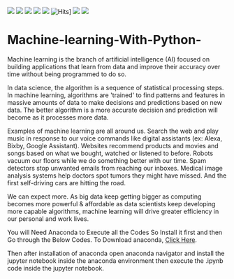 ![](https://img.shields.io/github/followers/mandarmakhi?label=Follow%40mandarmakhi&style=social)
![](https://img.shields.io/github/forks/mandarmakhi/Machine-learning-With-Python-?label=Fork&style=social)
![](https://img.shields.io/github/stars/mandarmakhiMachine-learning-With-Python-?style=social)
![](https://img.shields.io/github/watchers/mandarmakhi/Machine-learning-With-Python-?style=social)
![](https://img.shields.io/github/issues/mandarmakhi/Machine-learning-With-Python-)
![Hits](https://hits.seeyoufarm.com/api/count/incr/badge.svg?url=https://mandarmakhi.github.io/Machine-learning-With-Python-/)]
![](https://img.shields.io/github/repo-size/mandarmakhi/Machine-learning-With-Python-)
![](https://img.shields.io/github/languages/code-size/mandarmakhi/Machine-learning-With-Python-)


# Machine-learning-With-Python-


Machine learning is the branch of artificial intelligence (AI) focused on building applications that learn from data and improve their accuracy over time without being programmed to do so. 

In data science, the algorithm is a sequence of statistical processing steps. In machine learning, algorithms are 'trained' to find patterns and features in massive amounts of data to make decisions and predictions based on new data. The better algorithm is a more accurate decision and prediction will become as it processes more data.

Examples of machine learning are all around us. Search the web and play music in response to our voice commands like digital assistants (ex: Alexa, Bixby, Google Assistant). Websites recommend products and movies and songs based on what we bought, watched or listened to before. Robots vacuum our floors while we do something better with our time. Spam detectors stop unwanted emails from reaching our inboxes. Medical image analysis systems help doctors spot tumors they might have missed. And the first self-driving cars are hitting the road.

We can expect more. As big data keep getting bigger as computing becomes more powerful & affordable as data scientists keep developing more capable algorithms, machine learning will drive greater efficiency in our personal and work lives.



You will Need Anaconda to Execute all the Codes So Install it first and then Go through the Below Codes.
To Download anaconda, [Click Here](https://www.anaconda.com/products/individual).

Then after installation of anaconda open anaconda navigator and install the jupyter notebook inside the anaconda environment then execute the .ipynb code inside the jupyter notebook.
